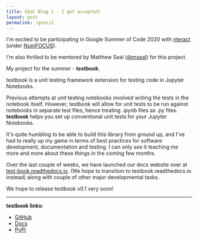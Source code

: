 ```yaml
---
title: GSoC Blog 1 - I got accepted!
layout: post
permalink: /gsoc/1
---
```

I'm excited to be participating in Google Summer of Code 2020 with [nteract](https://nteract.io) (under [NumFOCUS](https://numfocus.org)).

I'm also thrilled to be mentored by Matthew Seal ([@mseal](https://twitter.com/codeseal)) for this project.

My project for the summer - **testbook**.

testbook is a unit testing framework extension for testing code in Jupyter Notebooks.

Previous attempts at unit testing notebooks involved writing the tests in the notebook itself. However, testbook will allow for unit tests to be run against notebooks in separate test files, hence treating .ipynb files as .py files. **testbook** helps you set up conventional unit tests for your Jupyter Notebooks.

It's quite humbling to be able to build this library from ground up, and I've had to really up my game in terms of best practices for software development, documentation and testing. I can only see it teaching me more and more about these things in the coming few months.

Over the last couple of weeks, we have launched our docs website over at [test-book.readthedocs.io](https://test-book.readthedocs.io). (We hope to transition to testbook.readthedocs.io instead) along with couple of other major developmental tasks.

We hope to release testbook v0.1 very soon!

---
**testbook links:**

- [GitHub](https://github.com/nteract/testbook/)
- [Docs](http://testbook.readthedocs.io/)
- [PyPI](https://pypi.org/project/testbook/)
